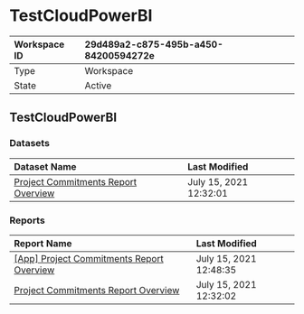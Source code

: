 



# TestCloudPowerBI

|Workspace ID|29d489a2-c875-495b-a450-84200594272e|
| :--- | :--- |
|Type|Workspace|
|State|Active|

## TestCloudPowerBI

### Datasets

|Dataset Name|Last Modified|
| :--- | :--- |
|[Project Commitments Report Overview](../Datasets/Project-Commitments-Report-Overview.md)|July 15, 2021 12:32:01|

### Reports

|Report Name|Last Modified|
| :--- | :--- |
|[[App] Project Commitments Report Overview](../Reports/[App]-Project-Commitments-Report-Overview.md)|July 15, 2021 12:48:35|
|[Project Commitments Report Overview](../Reports/Project-Commitments-Report-Overview.md)|July 15, 2021 12:32:02|
